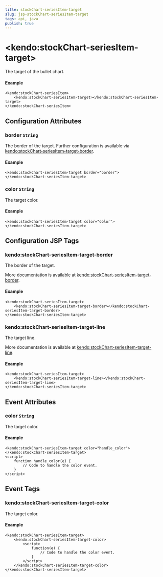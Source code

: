 ```yaml
---
title: stockChart-seriesItem-target
slug: jsp-stockChart-seriesItem-target
tags: api, java
publish: true
---
```


# \<kendo:stockChart-seriesItem-target\>

The target of the bullet chart.

#### Example
    <kendo:stockChart-seriesItem>
        <kendo:stockChart-seriesItem-target></kendo:stockChart-seriesItem-target>
    </kendo:stockChart-seriesItem>

## Configuration Attributes

### border `String`

The border of the target. Further configuration is available via [kendo:stockChart-seriesItem-target-border](#kendo-stockChart-seriesItem-target-border). 

#### Example
    <kendo:stockChart-seriesItem-target border="border">
    </kendo:stockChart-seriesItem-target>

### color `String`

The target color.

#### Example
    <kendo:stockChart-seriesItem-target color="color">
    </kendo:stockChart-seriesItem-target>


##  Configuration JSP Tags

### kendo:stockChart-seriesItem-target-border

The border of the target.

More documentation is available at [kendo:stockChart-seriesItem-target-border](stockchart/seriesitem-target-border).

#### Example

    <kendo:stockChart-seriesItem-target>
        <kendo:stockChart-seriesItem-target-border></kendo:stockChart-seriesItem-target-border>
    </kendo:stockChart-seriesItem-target>

### kendo:stockChart-seriesItem-target-line

The target line.

More documentation is available at [kendo:stockChart-seriesItem-target-line](stockchart/seriesitem-target-line).

#### Example

    <kendo:stockChart-seriesItem-target>
        <kendo:stockChart-seriesItem-target-line></kendo:stockChart-seriesItem-target-line>
    </kendo:stockChart-seriesItem-target>


## Event Attributes

### color `String`

The target color.

#### Example
    <kendo:stockChart-seriesItem-target color="handle_color">
    </kendo:stockChart-seriesItem-target>
    <script>
        function handle_color(e) {
            // Code to handle the color event.
        }
    </script>

## Event Tags

### kendo:stockChart-seriesItem-target-color

The target color.

#### Example
    <kendo:stockChart-seriesItem-target>
        <kendo:stockChart-seriesItem-target-color>
            <script>
                function(e) {
                    // Code to handle the color event.
                }
            </script>
        </kendo:stockChart-seriesItem-target-color>
    </kendo:stockChart-seriesItem-target>

